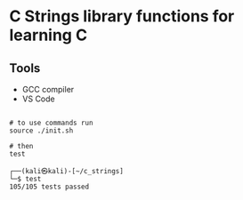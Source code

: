 # C Strings library functions for learning C

## Tools

- GCC compiler
- VS Code

```shell

# to use commands run
source ./init.sh

# then
test

┌──(kali㉿kali)-[~/c_strings]
└─$ test
105/105 tests passed    

```